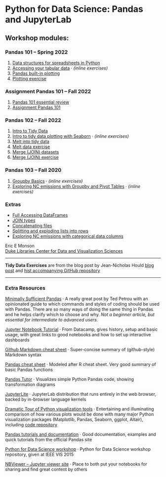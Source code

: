# Python for Data Science: Pandas and JupyterLab

## Workshop modules:

### Pandas 101 – Spring 2022

1. [Data structures for spreadsheets in Python](DataStructures.ipynb)
1. [Accessing your tabular data](DataFrameAccess.ipynb) · *(inline exercises)*
1. [Pandas built-in plotting](BasicPandasPlotting.ipynb)
1. [Plotting exercise](PlottingExercise.ipynb)

### Assignment Pandas 101 – Fall 2022

1. [Pandas 101 essential review](Pandas101review.ipynb)
1. [Assignment Pandas 101](AssignmentPandas101.ipynb)

### Pandas 102 – Fall 2022

1. [Intro to Tidy Data](TidyDataIntro.ipynb)
1. [Intro to tidy data plotting with Seaborn](SeabornIntro.ipynb) · *(inline exercises)*
1. [Melt into tidy data](MeltIntro.ipynb)
1. [Melt data exercise](MeltExercise.ipynb)
1. [Merge (JOIN) datasets](MergeDatasets.ipynb)
1. [Merge (JOIN) exercise](MergeExercise.ipynb)

### Pandas 103 – Fall 2020

1. [Groupby Basics](Groupby_Basics.ipynb) · *(inline exercises)*
1. [Exploring NC emissions with Groupby and Pivot Tables](Groupby_NCexploration.ipynb) · *(inline exercises)*

### Extras

- [Full Accessing DataFrames](FullAccessingDataFrames.ipynb)
- [JOIN types](JoinTypes.ipynb)
- [Concatenating files](Concatenation.ipynb)
- [Splitting and exploding lists into rows](SplitExplodeLists.ipynb)
- [Exploring NC emissions with categorical data columns](Groupby_NCcategorical.ipynb)

Eric E Monson  
[Duke Libraries Center for Data and Visualization Sciences](http://library.duke.edu/data)

---

**Tidy Data Exercises**
are from the blog post by Jean-Nicholas Hould
[blog post](http://www.jeannicholashould.com/tidy-data-in-python.html) 
and [hist accompanying GitHub repository](https://github.com/nickhould/tidy-data-python)

---

### Extra Resources

[Minimally Sufficient Pandas](https://medium.com/dunder-data/minimally-sufficient-pandas-a8e67f2a2428)
· A really great post by Ted Petrou with an opinionated guide to which commands and styles of
coding should be used with Pandas. There are so many ways of doing the same thing in Pandas
and he helps clarify which to choose and why. *Not a beginner article, but essential for intermediate
to advanced users.*

[Jupyter Notebook Tutorial](https://www.datacamp.com/community/tutorials/tutorial-jupyter-notebook)
· From Datacamp, gives history, setup and basic usage, with great links to good notebooks
and how to set up interactive dashboards

[Github Markdown cheat sheet](https://guides.github.com/pdfs/markdown-cheatsheet-online.pdf)
· Super-concise summary of (github-style) Markdown syntax

[Pandas cheat sheet](https://github.com/pandas-dev/pandas/blob/master/doc/cheatsheet/Pandas_Cheat_Sheet.pdf)
· Modeled after R cheat sheet. Very good summary of basic Pandas functions

[Pandas Tutor](https://pandastutor.com/vis.html)
· Visualizes simple Python Pandas code, showing transformation diagrams

[JupyterLite](https://blog.jupyter.org/jupyterlite-jupyter-%EF%B8%8F-webassembly-%EF%B8%8F-python-f6e2e41ab3fa)
· JupyterLab distribution that runs entirely in the web browser, backed by in-browser language kernels

[Dramatic Tour of Python visualization tools](https://dansaber.wordpress.com/2016/10/02/a-dramatic-tour-through-pythons-data-visualization-landscape-including-ggplot-and-altair/)
· Entertaining and illuminating comparison of how various plots would be done with many major
Python visualization packages (Matplotlib, Pandas, Seaborn, ggplot, Altair), including
[code repository](https://github.com/dsaber/py-viz-blog)

[Pandas tutorials and documentation](https://pandas.pydata.org/pandas-docs/stable/tutorials.html)
· Good documentation, examples and quick tutorials from the official Pandas site

[Python for Data Science workshop](https://github.com/stefanv/ds_intro)
· Python for Data Science workshop repository, given at IEEE VIS 2015

[NBViewer – Jupyter viewer site](http://nbviewer.jupyter.org/)
· Place to both put your notebooks for sharing and find great content by others

